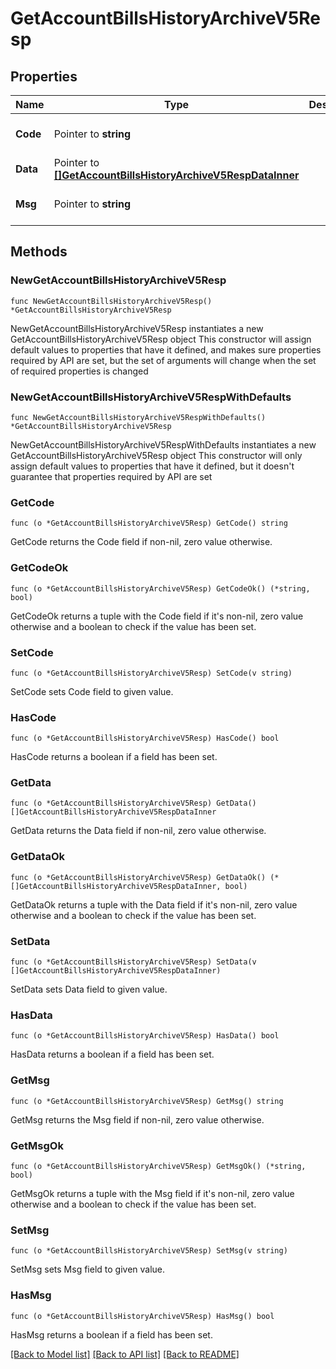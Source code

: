# GetAccountBillsHistoryArchiveV5Resp

## Properties

Name | Type | Description | Notes
------------ | ------------- | ------------- | -------------
**Code** | Pointer to **string** |  | [optional] [default to ""]
**Data** | Pointer to [**[]GetAccountBillsHistoryArchiveV5RespDataInner**](GetAccountBillsHistoryArchiveV5RespDataInner.md) |  | [optional] 
**Msg** | Pointer to **string** |  | [optional] [default to ""]

## Methods

### NewGetAccountBillsHistoryArchiveV5Resp

`func NewGetAccountBillsHistoryArchiveV5Resp() *GetAccountBillsHistoryArchiveV5Resp`

NewGetAccountBillsHistoryArchiveV5Resp instantiates a new GetAccountBillsHistoryArchiveV5Resp object
This constructor will assign default values to properties that have it defined,
and makes sure properties required by API are set, but the set of arguments
will change when the set of required properties is changed

### NewGetAccountBillsHistoryArchiveV5RespWithDefaults

`func NewGetAccountBillsHistoryArchiveV5RespWithDefaults() *GetAccountBillsHistoryArchiveV5Resp`

NewGetAccountBillsHistoryArchiveV5RespWithDefaults instantiates a new GetAccountBillsHistoryArchiveV5Resp object
This constructor will only assign default values to properties that have it defined,
but it doesn't guarantee that properties required by API are set

### GetCode

`func (o *GetAccountBillsHistoryArchiveV5Resp) GetCode() string`

GetCode returns the Code field if non-nil, zero value otherwise.

### GetCodeOk

`func (o *GetAccountBillsHistoryArchiveV5Resp) GetCodeOk() (*string, bool)`

GetCodeOk returns a tuple with the Code field if it's non-nil, zero value otherwise
and a boolean to check if the value has been set.

### SetCode

`func (o *GetAccountBillsHistoryArchiveV5Resp) SetCode(v string)`

SetCode sets Code field to given value.

### HasCode

`func (o *GetAccountBillsHistoryArchiveV5Resp) HasCode() bool`

HasCode returns a boolean if a field has been set.

### GetData

`func (o *GetAccountBillsHistoryArchiveV5Resp) GetData() []GetAccountBillsHistoryArchiveV5RespDataInner`

GetData returns the Data field if non-nil, zero value otherwise.

### GetDataOk

`func (o *GetAccountBillsHistoryArchiveV5Resp) GetDataOk() (*[]GetAccountBillsHistoryArchiveV5RespDataInner, bool)`

GetDataOk returns a tuple with the Data field if it's non-nil, zero value otherwise
and a boolean to check if the value has been set.

### SetData

`func (o *GetAccountBillsHistoryArchiveV5Resp) SetData(v []GetAccountBillsHistoryArchiveV5RespDataInner)`

SetData sets Data field to given value.

### HasData

`func (o *GetAccountBillsHistoryArchiveV5Resp) HasData() bool`

HasData returns a boolean if a field has been set.

### GetMsg

`func (o *GetAccountBillsHistoryArchiveV5Resp) GetMsg() string`

GetMsg returns the Msg field if non-nil, zero value otherwise.

### GetMsgOk

`func (o *GetAccountBillsHistoryArchiveV5Resp) GetMsgOk() (*string, bool)`

GetMsgOk returns a tuple with the Msg field if it's non-nil, zero value otherwise
and a boolean to check if the value has been set.

### SetMsg

`func (o *GetAccountBillsHistoryArchiveV5Resp) SetMsg(v string)`

SetMsg sets Msg field to given value.

### HasMsg

`func (o *GetAccountBillsHistoryArchiveV5Resp) HasMsg() bool`

HasMsg returns a boolean if a field has been set.


[[Back to Model list]](../README.md#documentation-for-models) [[Back to API list]](../README.md#documentation-for-api-endpoints) [[Back to README]](../README.md)



